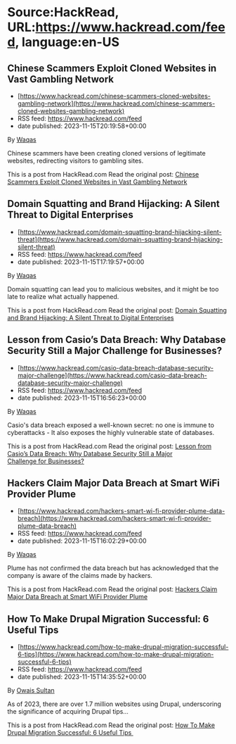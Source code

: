 # Source:HackRead, URL:https://www.hackread.com/feed, language:en-US

## Chinese Scammers Exploit Cloned Websites in Vast Gambling Network
 - [https://www.hackread.com/chinese-scammers-cloned-websites-gambling-network](https://www.hackread.com/chinese-scammers-cloned-websites-gambling-network)
 - RSS feed: https://www.hackread.com/feed
 - date published: 2023-11-15T20:19:58+00:00

<p>By <a href="https://www.hackread.com/author/hackread/" rel="nofollow">Waqas</a></p>
<p>Chinese scammers have been creating cloned versions of legitimate websites, redirecting visitors to gambling sites.</p>
<p>This is a post from HackRead.com Read the original post: <a href="https://www.hackread.com/chinese-scammers-cloned-websites-gambling-network/" rel="nofollow">Chinese Scammers Exploit Cloned Websites in Vast Gambling Network</a></p>

## Domain Squatting and Brand Hijacking: A Silent Threat to Digital Enterprises
 - [https://www.hackread.com/domain-squatting-brand-hijacking-silent-threat](https://www.hackread.com/domain-squatting-brand-hijacking-silent-threat)
 - RSS feed: https://www.hackread.com/feed
 - date published: 2023-11-15T17:19:57+00:00

<p>By <a href="https://www.hackread.com/author/hackread/" rel="nofollow">Waqas</a></p>
<p>Domain squatting can lead you to malicious websites, and it might be too late to realize what actually happened.</p>
<p>This is a post from HackRead.com Read the original post: <a href="https://www.hackread.com/domain-squatting-brand-hijacking-silent-threat/" rel="nofollow">Domain Squatting and Brand Hijacking: A Silent Threat to Digital Enterprises</a></p>

## Lesson from Casio’s Data Breach: Why Database Security Still a Major Challenge for Businesses?
 - [https://www.hackread.com/casio-data-breach-database-security-major-challenge](https://www.hackread.com/casio-data-breach-database-security-major-challenge)
 - RSS feed: https://www.hackread.com/feed
 - date published: 2023-11-15T16:56:23+00:00

<p>By <a href="https://www.hackread.com/author/hackread/" rel="nofollow">Waqas</a></p>
<p>Casio's data breach exposed a well-known secret: no one is immune to cyberattacks - It also exposes the highly vulnerable state of databases.</p>
<p>This is a post from HackRead.com Read the original post: <a href="https://www.hackread.com/casio-data-breach-database-security-major-challenge/" rel="nofollow">Lesson from Casio&#8217;s Data Breach: Why Database Security Still a Major Challenge for Businesses?</a></p>

## Hackers Claim Major Data Breach at Smart WiFi Provider Plume
 - [https://www.hackread.com/hackers-smart-wi-fi-provider-plume-data-breach](https://www.hackread.com/hackers-smart-wi-fi-provider-plume-data-breach)
 - RSS feed: https://www.hackread.com/feed
 - date published: 2023-11-15T16:02:29+00:00

<p>By <a href="https://www.hackread.com/author/hackread/" rel="nofollow">Waqas</a></p>
<p>Plume has not confirmed the data breach but has acknowledged that the company is aware of the claims made by hackers.</p>
<p>This is a post from HackRead.com Read the original post: <a href="https://www.hackread.com/hackers-smart-wi-fi-provider-plume-data-breach/" rel="nofollow">Hackers Claim Major Data Breach at Smart WiFi Provider Plume</a></p>

## How To Make Drupal Migration Successful: 6 Useful Tips
 - [https://www.hackread.com/how-to-make-drupal-migration-successful-6-tips](https://www.hackread.com/how-to-make-drupal-migration-successful-6-tips)
 - RSS feed: https://www.hackread.com/feed
 - date published: 2023-11-15T14:35:52+00:00

<p>By <a href="https://www.hackread.com/author/owais/" rel="nofollow">Owais Sultan</a></p>
<p>As of 2023, there are over 1.7 million websites using Drupal, underscoring the significance of acquiring Drupal tips&#8230;</p>
<p>This is a post from HackRead.com Read the original post: <a href="https://www.hackread.com/how-to-make-drupal-migration-successful-6-tips/" rel="nofollow">How To Make Drupal Migration Successful: 6 Useful Tips </a></p>

